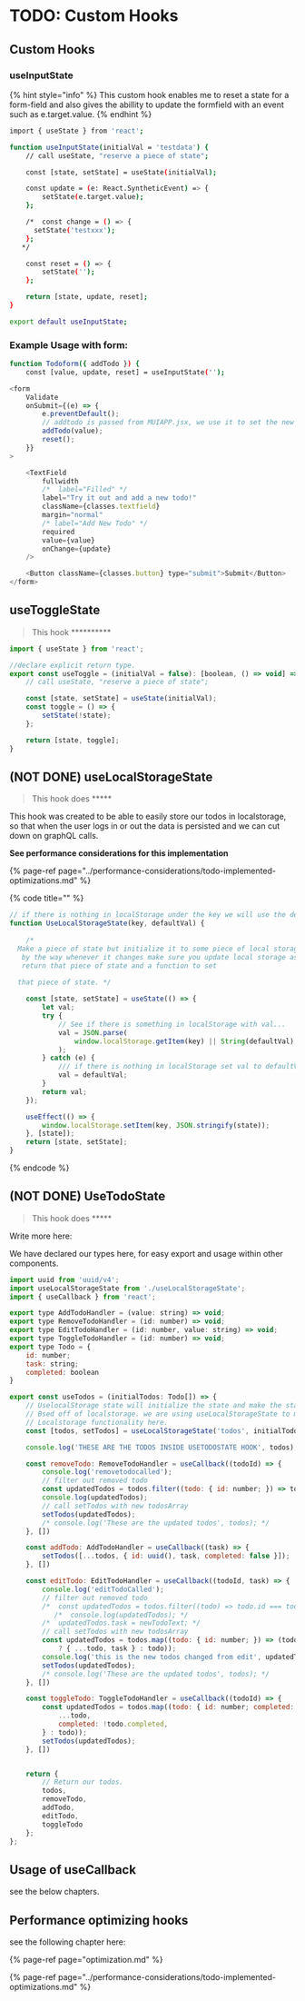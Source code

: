 # TODO: Custom Hooks

## Custom Hooks

### **useInputState**

{% hint style="info" %}
This custom hook enables me to reset a state for a form-field and also gives the abillity to update the formfield with an event such as e.target.value.
{% endhint %}

```bash
import { useState } from 'react';

function useInputState(initialVal = 'testdata') {
	// call useState, "reserve a piece of state";

	const [state, setState] = useState(initialVal);

	const update = (e: React.SyntheticEvent) => {
		setState(e.target.value);
	};

	/*  const change = () => {
	  setState('testxxx');
	};
   */

	const reset = () => {
		setState('');
	};

	return [state, update, reset];
}

export default useInputState;

```

### Example Usage with form:

```bash
function Todoform({ addTodo }) {
	const [value, update, reset] = useInputState('');
```

```javascript
<form
	Validate
	onSubmit={(e) => {
		e.preventDefault();
		// addtodo is passed from MUIAPP.jsx, we use it to set the new todo.
		addTodo(value);
		reset();
	}}
>

	<TextField
		fullwidth
		/*  label="Filled" */
		label="Try it out and add a new todo!"
		className={classes.textfield}
		margin="normal"
		/* label="Add New Todo" */
		required
		value={value}
		onChange={update}
	/>

	<Button className={classes.button} type="submit">Submit</Button>
</form>
```

## useToggleState

> This hook \*\*\*\*\*\*\*\*\*\*

```javascript
import { useState } from 'react';

//declare explicit return type.
export const useToggle = (initialVal = false): [boolean, () => void] => {
	// call useState, "reserve a piece of state";

	const [state, setState] = useState(initialVal);
	const toggle = () => {
		setState(!state);
	};

	return [state, toggle];
}

```

## \(NOT DONE\) useLocalStorageState

> This hook does \*\*\*\*\*

This hook was created to be able to easily store our todos in localstorage, so that when the user logs in or out the data is persisted and we can cut down on graphQL calls.

**See performance considerations for this implementation**

{% page-ref page="../performance-considerations/todo-implemented-optimizations.md" %}



{% code title="" %}
```javascript
// if there is nothing in localStorage under the key we will use the defaultVal.
function UseLocalStorageState(key, defaultVal) {
	
	/*
  Make a piece of state but initialize it to some piece of local storage and
   by the way whenever it changes make sure you update local storage as well and then
   return that piece of state and a function to set
  
  that piece of state. */

	const [state, setState] = useState(() => {
		let val;
		try {
			// See if there is something in localStorage with val...
			val = JSON.parse(
				window.localStorage.getItem(key) || String(defaultVal),
			);
		} catch (e) {
			/// if there is nothing in localStorage set val to defaultVal
			val = defaultVal;
		}
		return val;
	});

	useEffect(() => {
		window.localStorage.setItem(key, JSON.stringify(state));
	}, [state]);
	return [state, setState];
}
```
{% endcode %}

## \(NOT DONE\) UseTodoState

> This hook does \*\*\*\*\*

Write more here:

We have declared our types here, for easy export and usage within other components.

```javascript
import uuid from 'uuid/v4';
import useLocalStorageState from './useLocalStorageState';
import { useCallback } from 'react';

export type AddTodoHandler = (value: string) => void;
export type RemoveTodoHandler = (id: number) => void;
export type EditTodoHandler = (id: number, value: string) => void;
export type ToggleTodoHandler = (id: number) => void;
export type Todo = {
	id: number;
	task: string;
	completed: boolean
}

export const useTodos = (initialTodos: Todo[]) => {
	// UselocalStorage state will initialize the state and make the state for us.
	// Bsed off of localstorage. we are using useLocalStorageState to make sure to handle the
	// Localstorage functionality here.
	const [todos, setTodos] = useLocalStorageState('todos', initialTodos);

	console.log('THESE ARE THE TODOS INSIDE USETODOSTATE HOOK', todos);

	const removeTodo: RemoveTodoHandler = useCallback((todoId) => {
		console.log('removetodocalled');
		// filter out removed todo
		const updatedTodos = todos.filter((todo: { id: number; }) => todo.id !== todoId);
		console.log(updatedTodos);
		// call setTodos with new todosArray
		setTodos(updatedTodos);
		/* console.log('These are the updated todos', todos); */
	}, [])

	const addTodo: AddTodoHandler = useCallback((task) => {
		setTodos([...todos, { id: uuid(), task, completed: false }]);
	}, [])

	const editTodo: EditTodoHandler = useCallback((todoId, task) => {
		console.log('editTodoCalled');
		// filter out removed todo
		/*  const updatedTodos = todos.filter((todo) => todo.id === todoId);
		   /*  console.log(updatedTodos); */
		/*  updatedTodos.task = newTodoText; */
		// call setTodos with new todosArray
		const updatedTodos = todos.map((todo: { id: number; }) => (todo.id === todoId
			? { ...todo, task } : todo));
		console.log('this is the new todos changed from edit', updatedTodos);
		setTodos(updatedTodos);
		/* console.log('These are the updated todos', todos); */
	}, [])

	const toggleTodo: ToggleTodoHandler = useCallback((todoId) => {
		const updatedTodos = todos.map((todo: { id: number; completed: boolean; }) => (todo.id === todoId ? {
			...todo,
			completed: !todo.completed,
		} : todo));
		setTodos(updatedTodos);
	}, [])


	return {
		// Return our todos.
		todos,
		removeTodo,
		addTodo,
		editTodo,
		toggleTodo
	};
};


```

## Usage of useCallback

see the below chapters.

## Performance optimizing hooks 

see the following chapter here:

{% page-ref page="optimization.md" %}

{% page-ref page="../performance-considerations/todo-implemented-optimizations.md" %}

